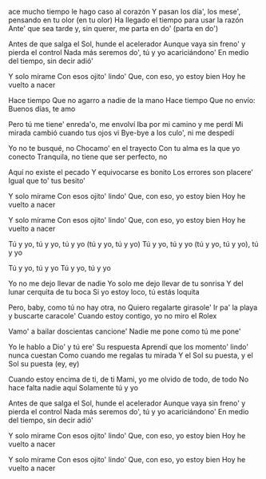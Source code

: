 ace mucho tiempo le hago caso al corazón
Y pasan los día', los mese', pensando en tu olor (en tu olor)
Ha llegado el tiempo para usar la razón
Ante' que sea tarde y, sin querer, me parta en do' (parta en do')

Antes de que salga el Sol, hunde el acelerador
Aunque vaya sin freno' y pierda el control
Nada más seremos do', tú y yo acariciándono'
En medio del tiempo, sin decir adió'

Y solo mírame
Con esos ojito' lindo'
Que, con eso, yo estoy bien
Hoy he vuelto a nacer

Hace tiempo
Que no agarro a nadie de la mano
Hace tiempo
Que no envío: Buenos días, te amo

Pero tú me tiene' enreda'o, me envolví
Iba por mi camino y me perdí
Mi mirada cambió cuando tus ojos vi
Bye-bye a los culo', ni me despedí

Yo no te busqué, no
Chocamo' en el trayecto
Con tu alma es la que yo conecto
Tranquila, no tiene que ser perfecto, no

Aquí no existe el pecado
Y equivocarse es bonito
Los errores son placere'
Igual que to' tus besito'

Y solo mírame
Con esos ojito' lindo'
Que, con eso, yo estoy bien
Hoy he vuelto a nacer

Y solo mírame
Con esos ojito' lindo'
Que, con eso, yo estoy bien
Hoy he vuelto a nacer

Tú y yo, tú y yo, tú y yo (tú y yo, tú y yo)
Tú y yo, tú y yo (tú y yo, tú y yo), tú y yo

Tú y yo, tú y yo
Tú y yo, tú y yo

Yo no me dejo llevar de nadie
Yo solo me dejo llevar de tu sonrisa
Y del lunar cerquita de tu boca
Si yo estoy loco, tú estás loquita

Pero, baby, como tú no hay otra, no
Quiero regalarte girasole'
Ir pa' la playa y buscarte caracole'
Cuando estoy contigo, yo no miro el Rolex

Vamo' a bailar doscientas cancione'
Nadie me pone como tú me pone'

Yo le hablo a Dio' y tú ere' Su respuesta
Aprendí que los momento' lindo' nunca cuestan
Como cuando me regalas tu mirada
Y el Sol su puesta, y el Sol su puesta (ey, ey)

Cuando estoy encima de ti, de ti
Mami, yo me olvido de todo, de todo
No hace falta nadie aquí
Solamente tú y yo

Antes de que salga el Sol, hunde el acelerador
Aunque vaya sin freno' y pierda el control
Nada más seremos do', tú y yo acariciándono'
En medio del tiempo, sin decir adió'

Y solo mírame
Con esos ojito' lindo'
Que, con eso, yo estoy bien
Hoy he vuelto a nacer

Y solo mírame
Con esos ojito' lindo'
Que, con eso, yo estoy bien
Hoy he vuelto a nacer
